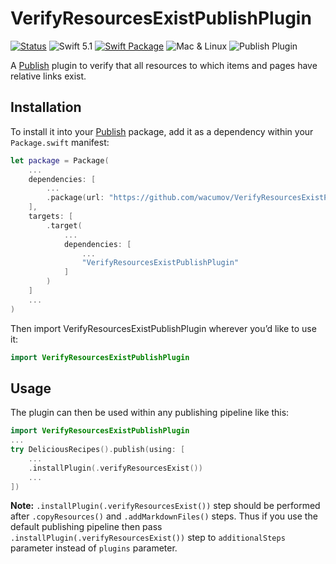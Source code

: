 # VerifyResourcesExistPublishPlugin

[![Status](https://github.com/wacumov/VerifyResourcesExistPublishPlugin/workflows/Test/badge.svg?branch=master)](https://github.com/wacumov/VerifyResourcesExistPublishPlugin/actions?query=workflow%3ATest+branch%3Amaster)
![Swift 5.1](https://img.shields.io/badge/Swift-5.1-orange.svg)
[![Swift Package](https://img.shields.io/static/v1?label=Swift&message=Package&logo=Swift&color=fa7343&style=flat)](https://github.com/Apple/swift-package-manager)
![Mac & Linux](https://img.shields.io/badge/platforms-mac+linux-brightgreen.svg?style=flat)
![Publish Plugin](https://img.shields.io/badge/Publish-Plugin-orange.svg?style=flat)

A [Publish](https://github.com/johnsundell/publish) plugin to verify that all resources to which items and pages have relative links exist.

## Installation

To install it into your [Publish](https://github.com/johnsundell/publish) package, add it as a dependency within your `Package.swift` manifest:

```swift
let package = Package(
    ...
    dependencies: [
        ...
        .package(url: "https://github.com/wacumov/VerifyResourcesExistPublishPlugin", from: "0.1.0")
    ],
    targets: [
        .target(
            ...
            dependencies: [
                ...
                "VerifyResourcesExistPublishPlugin"
            ]
        )
    ]
    ...
)
```

Then import VerifyResourcesExistPublishPlugin wherever you’d like to use it:

```swift
import VerifyResourcesExistPublishPlugin
```

## Usage

The plugin can then be used within any publishing pipeline like this:

```swift
import VerifyResourcesExistPublishPlugin
...
try DeliciousRecipes().publish(using: [
    ...
    .installPlugin(.verifyResourcesExist())
    ...
])
```

**Note:** `.installPlugin(.verifyResourcesExist())` step should be performed after `.copyResources()` and `.addMarkdownFiles()` steps. 
Thus if you use the default publishing pipeline then pass `.installPlugin(.verifyResourcesExist())` step to `additionalSteps` parameter instead of `plugins` parameter.
